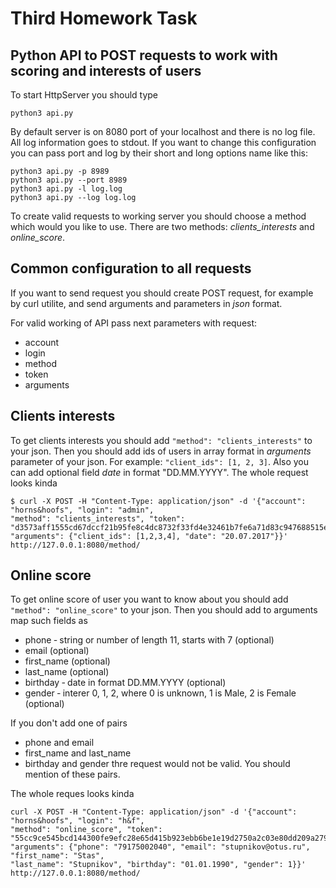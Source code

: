 # Third Homework Task
## Python API to POST requests to work with scoring and interests of users

To start HttpServer you should type 
```
python3 api.py 
```
By default server is on 8080 port of your localhost and there is no log file. All log information goes to stdout.
If you want to change this configuration you can pass port and log by their short and long options name like this:
```
python3 api.py -p 8989
python3 api.py --port 8989
python3 api.py -l log.log
python3 api.py --log log.log
```

To create valid requests to working server you should choose a method which would you like to use.
There are two methods: *clients_interests* and *online_score*.

## Common configuration to all requests

If you want to send request you should create POST request, for example by curl utilite, and send arguments and
parameters in *json* format.

For valid working of API pass next parameters with request:

* account
* login
* method 
* token
* arguments

## Clients interests

To get clients interests you should add ```"method": "clients_interests"``` to your json. Then you should add ids of
users in array format in *arguments* parameter of your json. For example: ```"client_ids": [1, 2, 3]```. Also you can
add optional field *date* in format "DD.MM.YYYY". The whole request looks kinda
```
$ curl -X POST -H "Content-Type: application/json" -d '{"account": "horns&hoofs", "login": "admin",
"method": "clients_interests", "token":
"d3573aff1555cd67dccf21b95fe8c4dc8732f33fd4e32461b7fe6a71d83c947688515e36774c00fb630b039fe2223c991f045f13f2",
"arguments": {"client_ids": [1,2,3,4], "date": "20.07.2017"}}' http://127.0.0.1:8080/method/
```

## Online score

To get online score of user you want to know about you should add ```"method": "online_score"``` to your json. Then you
should add to arguments map such fields as

* phone ‐ string or number of length 11, starts with 7 (optional)
* email (optional)
* first_name (optional)
* last_name (optional)
* birthday ‐ date in format DD.MM.YYYY (optional)
* gender ‐ interer 0, 1, 2, where 0 is unknown, 1 is Male, 2 is Female (optional)

If you don't add one of pairs
* phone and email
* first_name and last_name
* birthday and gender
thre request would not be valid. You should mention of these pairs.

The whole reques looks kinda
```
curl -X POST -H "Content-Type: application/json" -d '{"account": "horns&hoofs", "login": "h&f",
"method": "online_score", "token":
"55cc9ce545bcd144300fe9efc28e65d415b923ebb6be1e19d2750a2c03e80dd209a27954dca045e5bb12418e7d89b6d718a9e35af3",
"arguments": {"phone": "79175002040", "email": "stupnikov@otus.ru", "first_name": "Stas",
"last_name": "Stupnikov", "birthday": "01.01.1990", "gender": 1}}' http://127.0.0.1:8080/method/
```
